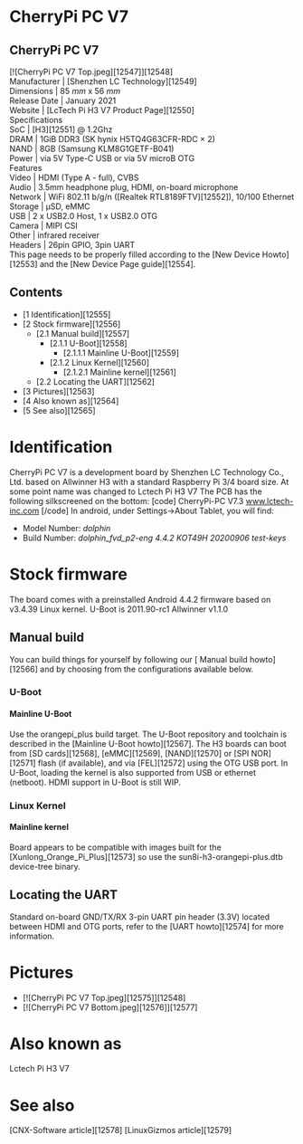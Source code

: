 # CherryPi PC V7
CherryPi PC V7  
---  
[![CherryPi PC V7 Top.jpeg][12547]][12548]  
Manufacturer |  [Shenzhen LC Technology][12549]  
Dimensions |  85 _mm_ x 56 _mm_  
Release Date |  January 2021   
Website |  [LcTech Pi H3 V7 Product Page][12550]  
Specifications   
SoC |  [H3][12551] @ 1.2Ghz   
DRAM |  1GiB DDR3 (SK hynix H5TQ4G63CFR-RDC × 2)   
NAND |  8GB (Samsung KLM8G1GETF-B041)   
Power |  via 5V Type-C USB or via 5V microB OTG   
Features   
Video |  HDMI (Type A - full), CVBS   
Audio |  3.5mm headphone plug, HDMI, on-board microphone   
Network |  WiFi 802.11 b/g/n ([Realtek RTL8189FTV][12552]), 10/100 Ethernet   
Storage |  µSD, eMMC   
USB |  2 x USB2.0 Host, 1 x USB2.0 OTG   
Camera |  MIPI CSI   
Other |  infrared receiver   
Headers |  26pin GPIO, 3pin UART   
This page needs to be properly filled according to the [New Device Howto][12553] and the [New Device Page guide][12554].
## Contents
  * [1 Identification][12555]
  * [2 Stock firmware][12556]
    * [2.1 Manual build][12557]
      * [2.1.1 U-Boot][12558]
        * [2.1.1.1 Mainline U-Boot][12559]
      * [2.1.2 Linux Kernel][12560]
        * [2.1.2.1 Mainline kernel][12561]
    * [2.2 Locating the UART][12562]
  * [3 Pictures][12563]
  * [4 Also known as][12564]
  * [5 See also][12565]

# Identification
CherryPi PC V7 is a development board by Shenzhen LC Technology Co., Ltd. based on Allwinner H3 with a standard Raspberry Pi 3/4 board size. At some point name was changed to Lctech Pi H3 V7 
The PCB has the following silkscreened on the bottom: 
[code] 
    CherryPi-PC V7.3
    www.lctech-inc.com
[/code]
In android, under Settings->About Tablet, you will find: 
  * Model Number: _dolphin_
  * Build Number: _dolphin_fvd_p2-eng 4.4.2 KOT49H 20200906 test-keys_

# Stock firmware
The board comes with a preinstalled Android 4.4.2 firmware based on v3.4.39 Linux kernel. U-Boot is 2011.90-rc1 Allwinner v1.1.0 
## Manual build
You can build things for yourself by following our [ Manual build howto][12566] and by choosing from the configurations available below. 
### U-Boot
#### Mainline U-Boot
Use the orangepi_plus build target. The U-Boot repository and toolchain is described in the [Mainline U-Boot howto][12567]. 
The H3 boards can boot from [SD cards][12568], [eMMC][12569], [NAND][12570] or [SPI NOR][12571] flash (if available), and via [FEL][12572] using the OTG USB port. In U-Boot, loading the kernel is also supported from USB or ethernet (netboot). HDMI support in U-Boot is still WIP. 
### Linux Kernel
#### Mainline kernel
Board appears to be compatible with images built for the [Xunlong_Orange_Pi_Plus][12573] so use the sun8i-h3-orangepi-plus.dtb device-tree binary. 
## Locating the UART
Standard on-board GND/TX/RX 3-pin UART pin header (3.3V) located between HDMI and OTG ports, refer to the [UART howto][12574] for more information. 
# Pictures
  * [![CherryPi PC V7 Top.jpeg][12575]][12548]
  * [![CherryPi PC V7 Bottom.jpeg][12576]][12577]

# Also known as
Lctech Pi H3 V7 
# See also
[CNX-Software article][12578] [LinuxGizmos article][12579]

